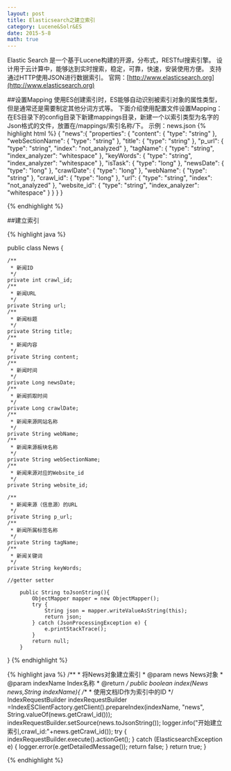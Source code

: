 ```yaml
---
layout: post
title: Elasticsearch之建立索引
category: Lucene&Solr&ES
date: 2015-5-8
math: true
---
```


<!-- more -->
Elastic Search 是一个基于Lucene构建的开源，分布式，RESTful搜索引擎。
设计用于云计算中，能够达到实时搜索，稳定，可靠，快速，安装使用方便。
支持通过HTTP使用JSON进行数据索引。
官网：[http://www.elasticsearch.org](http://www.elasticsearch.org)

##设置Mapping
使用ES创建索引时，ES能够自动识别被索引对象的属性类型，但是通常还是需要制定其他分词方式等。
下面介绍使用配置文件设置Mapping：
在ES目录下的config目录下新建mappings目录，新建一个以索引类型为名字的Json格式的文件，放置在/mappings/索引名称/下。
示例：news.json
{% highlight html %}
{
"news":{
"properties": {
"content": {
"type": "string"
},
"webSectionName": {
"type": "string"
},
"title": {
"type": "string"
},
"p_url": {
"type": "string",
"index": "not_analyzed"
},
"tagName": {
"type": "string",
"index_analyzer": "whitespace"
},
"keyWords": {
"type": "string",
"index_analyzer": "whitespace"
},
"isTask": {
"type": "long"
},
"newsDate": {
"type": "long"
},
"crawlDate": {
"type": "long"
},
"webName": {
"type": "string"
},
"crawl_id": {
"type": "long"
},
"url": {
"type": "string",
"index": "not_analyzed"
},
"website_id": {
"type": "string",
"index_analyzer": "whitespace"
}
}
}
}

{% endhighlight %}

##建立索引

{% highlight java %}

public class News {

	/**
	 * 新闻ID
	 */
	private int crawl_id;
	/**
	 * 新闻URL
	 */
	private String url;
	/**
	 * 新闻标题
	 */
	private String title;
	/**
	 * 新闻内容
	 */
	private String content;
	/**
	 * 新闻时间
	 */
	private Long newsDate;
	/**
	 * 新闻抓取时间
	 */
	private Long crawlDate;
	/**
	 * 新闻来源网站名称
	 */
	private String webName;
	/**
	 * 新闻来源板块名称
	 */
	private String webSectionName;
	/**
	 * 新闻来源对应的Website_id
	 */
	private String website_id;

	/**
	 * 新闻来源（信息源）的URL
	 */
	private String p_url;
	/**
	 * 新闻所属标签名称
	 */
	private String tagName;
	/**
	 * 新闻关键词
	 */
	private String keyWords;

	//getter setter

		public String toJsonString(){
    		ObjectMapper mapper = new ObjectMapper();
    		try {
    			String json = mapper.writeValueAsString(this);
    			return json;
    		} catch (JsonProcessingException e) {
    			e.printStackTrace();
    		}
    		return null;
    	}
}
{% endhighlight %}

{% highlight java %}
	/**
	 * 将News对象建立索引
	 * @param news News对象
	 * @param indexName Index名称
	 * @return
	 */
	public boolean index(News news,String indexName){
		/**
		 * 使用文档ID作为索引中的ID
		 */
		IndexRequestBuilder indexRequestBuilder =IndexESClientFactory.getClient().prepareIndex(indexName, "news", String.valueOf(news.getCrawl_id()));
		indexRequestBuilder.setSource(news.toJsonString());
		logger.info("开始建立索引,crawl_id:"+news.getCrawl_id());
		try {
			 indexRequestBuilder.execute().actionGet();
		} catch (ElasticsearchException e) {
			logger.error(e.getDetailedMessage());
			return false;
		}
		return true;
	}

{% endhighlight %}